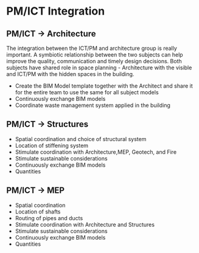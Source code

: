 # PM/ICT Integration

## PM/ICT -> Architecture
The integration between the ICT/PM and architecture group is really important. A symbiotic relationship between the two subjects can help improve the quality, communication and timely design decisions. Both subjects have shared role in space planning - Architecture with the visible and ICT/PM with the hidden spaces in the building.
- Create the BIM Model template together with the Architect and share it for the entire team to use the same for all subject models
- Continuously exchange BIM models
- Coordinate waste management system applied in the building

## PM/ICT -> Structures
- Spatial coordination and choice of structural system
- Location of stiffening system
- Stimulate coordination with Architecture,MEP, Geotech, and Fire
- Stimulate sustainable considerations
- Continuously exchange BIM models
- Quantities

## PM/ICT -> MEP
- Spatial coordination
- Location of shafts
- Routing of pipes and ducts
- Stimulate coordination with Architecture and Structures
- Stimulate sustainable considerations
- Continuously exchange BIM models
- Quantities
